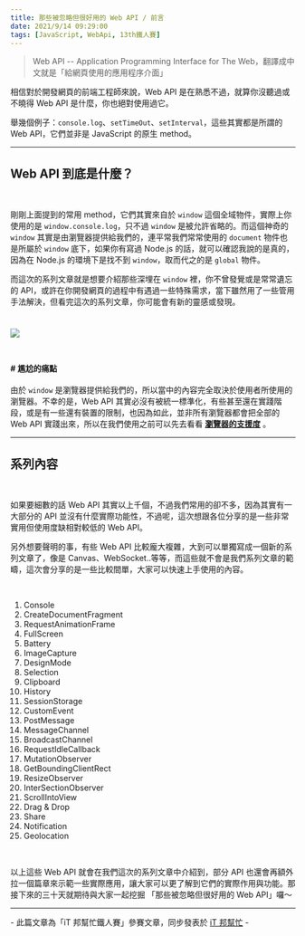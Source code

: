 ```yaml
---
title: 那些被忽略但很好用的 Web API / 前言
date: 2021/9/14 09:29:00
tags: [JavaScript, WebApi, 13th鐵人賽]
---
```


> Web API -- Application Programming Interface for The Web，翻譯成中文就是「給網頁使用的應用程序介面」

相信對於開發網頁的前端工程師來說，Web API 是在熟悉不過，就算你沒聽過或不曉得 Web API 是什麼，你也絕對使用過它。

舉幾個例子：`console.log`、`setTimeOut`、`setInterval`，這些其實都是所謂的 Web API，它們並非是 JavaScript 的原生 method。

---

## Web API 到底是什麼？

<br/>

剛剛上面提到的常用 method，它們其實來自於 `window` 這個全域物件，實際上你使用的是 `window.console.log`，只不過 `window` 是被允許省略的。而這個神奇的 `window` 其實是由瀏覽器提供給我們的，連平常我們常常使用的 `document` 物件也是所屬於 `window` 底下，如果你有寫過 Node.js 的話，就可以確認我說的是真的，因為在 Node.js 的環境下是找不到 `window`，取而代之的是 `global` 物件。

而這次的系列文章就是想要介紹那些深埋在 `window` 裡，你不曾發覺或是常常遺忘的 API，或許在你開發網頁的過程中有遇過一些特殊需求，當下雖然用了一些管用手法解決，但看完這次的系列文章，你可能會有新的靈感或發現。

<img src="web-api.png" style="max-width: 500px; margin: 24px auto;" />

#### # 尷尬的痛點

由於 `window` 是瀏覽器提供給我們的，所以當中的內容完全取決於使用者所使用的瀏覽器。不幸的是，Web API 其實必沒有被統一標準化，有些甚至還在實踐階段，或是有一些還有裝置的限制，也因為如此，並非所有瀏覽器都會把全部的 Web API 實踐出來，所以在我們使用之前可以先去看看 **[瀏覽器的支援度](https://caniuse.com/)** 。

---

## 系列內容

<br/>

如果要細數的話 Web API 其實以上千個，不過我們常用的卻不多，因為其實有一大部分的 API 並沒有什麼實際功能性，不過呢，這次想跟各位分享的是一些非常實用但使用度缺相對較低的 Web API。

另外想要聲明的事，有些 Web API 比較龐大複雜，大到可以單獨寫成一個新的系列文章了，像是 Canvas、WebSocket..等等，而這些就不會是我們系列文章的範疇，這次會分享的是一些比較間單，大家可以快速上手使用的內容。

<br/>

1. Console
2. CreateDocumentFragment
3. RequestAnimationFrame
4. FullScreen
5. Battery
6. ImageCapture
7. DesignMode
8. Selection
9. Clipboard
10. History
11. SessionStorage
12. CustomEvent
13. PostMessage
14. MessageChannel
15. BroadcastChannel
16. RequestIdleCallback
17. MutationObserver
18. GetBoundingClientRect
19. ResizeObserver
20. InterSectionObserver
21. ScrollIntoView
22. Drag & Drop
23. Share
24. Notification
25. Geolocation

<br/>

以上這些 Web API 就會在我們這次的系列文章中介紹到，部分 API 也還會再額外拉一個篇章來示範一些實際應用，讓大家可以更了解到它們的實際作用與功能。那接下來的三十天就期待與大家一起挖掘 「那些被忽略但很好用的 Web API」囉～

---

\- 此篇文章為「iT 邦幫忙鐵人賽」參賽文章，同步發表於 [iT 邦幫忙](https://ithelp.ithome.com.tw/articles/10265151) -

